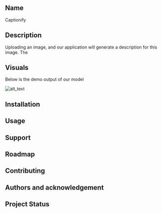 ## Name
Captionify

## Description
Uploading an image, and our application will generate a description for this image. The 



## Visuals
Below is the demo output of our model

![alt_text](https://github.com/jaykshirsagar05/captionify/blob/master/caption1.png)

## Installation

## Usage

## Support

## Roadmap

## Contributing

## Authors and acknowledgement

## Project Status
